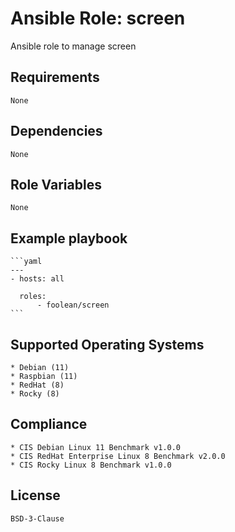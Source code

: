 # Ansible Role: screen

Ansible role to manage screen


## Requirements

    None


## Dependencies

    None


## Role Variables

    None


## Example playbook

    ```yaml
    ---
    - hosts: all

      roles:
          - foolean/screen
    ```


## Supported Operating Systems

    * Debian (11)
    * Raspbian (11)
    * RedHat (8)
    * Rocky (8)


## Compliance

    * CIS Debian Linux 11 Benchmark v1.0.0
    * CIS RedHat Enterprise Linux 8 Benchmark v2.0.0
    * CIS Rocky Linux 8 Benchmark v1.0.0


## License

    BSD-3-Clause
